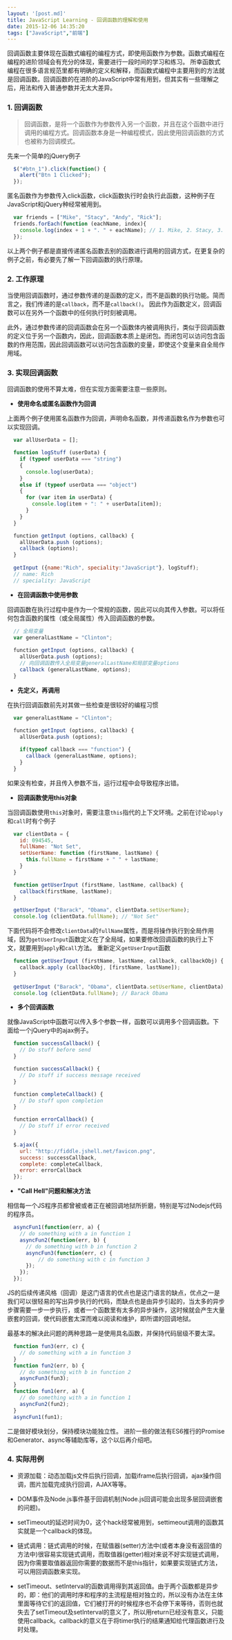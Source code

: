 ```yaml
---
layout: '[post.md]'
title: JavaScript Learning - 回调函数的理解和使用
date: 2015-12-06 14:35:20
tags: ["JavaScript","前端"]
---
```

回调函数主要体现在函数式编程的编程方式，即使用函数作为参数。函数式编程在编程的进阶领域会有充分的体现，需要进行一段时间的学习和练习。
所幸函数式编程在很多语言规范里都有明确的定义和解释，而函数式编程中主要用到的方法就是回调函数。回调函数的在进阶的JavaScript中常有用到，但其实有一些理解之后，用法和传入普通参数并无太大差异。
<!--more-->

### 1. 回调函数
> 回调函数，是将一个函数作为参数传入另一个函数，并且在这个函数中进行调用的编程方式。回调函数本身是一种编程模式，因此使用回调函数的方式也被称为回调模式。

先来一个简单的jQuery例子
``` js
  $("#btn_1").click(function() {
    alert("Btn 1 Clicked");
  });
```
匿名函数作为参数传入click函数，click函数执行时会执行此函数，这种例子在JavaScript和jQuery种经常被用到。
``` js
  var friends = ["Mike", "Stacy", "Andy", "Rick"];
  friends.forEach(function (eachName, index){
    console.log(index + 1 + ". " + eachName); // 1. Mike, 2. Stacy, 3. Andy, 4. Rick​
  });
```
以上两个例子都是直接传递匿名函数去别的函数进行调用的回调方式，在更复杂的例子之前，有必要先了解一下回调函数的执行原理。

### 2. 工作原理
当使用回调函数时，通过参数传递的是函数的定义，而不是函数的执行功能。简而言之，我们传递的是`callback`，而不是`callback()`。
因此作为函数定义，回调函数可以在另外一个函数中的任何执行时刻被调用。

此外，通过参数传递的回调函数会在另一个函数体内被调用执行，类似于回调函数的定义位于另一个函数内，因此，回调函数本质上是闭包。而闭包可以访问包含函数的作用范围，因此回调函数可以访问包含函数的变量，即使这个变量来自全局作用域。

### 3. 实现回调函数
回调函数的使用不算太难，但在实现方面需要注意一些原则。

- **使用命名或匿名函数作为回调**

上面两个例子使用匿名函数作为回调，声明命名函数，并传递函数名作为参数也可以实现回调。

``` js
  var allUserData = [];

  function logStuff (userData) {
    if (typeof userData === "string")
    {
      console.log(userData);
    }
    else if (typeof userData === "object")
    {
      for (var item in userData) {
        console.log(item + ": " + userData[item]);
      }
    }
  }

  ​function getInput (options, callback) {
    allUserData.push (options);
    callback (options);
  }
  
  getInput ({name:"Rich", speciality:"JavaScript"}, logStuff);
  // name: Rich​
​  // speciality: JavaScript
```

- **在回调函数中使用参数**

回调函数在执行过程中是作为一个常规的函数，因此可以向其传入参数。可以将任何包含函数的属性（或全局属性）传入回调函数的参数。

``` js
  // 全局变量
  var generalLastName = "Clinton";
  
  ​function getInput (options, callback) {
    allUserData.push (options);
    ​// 向回调函数传入全局变量generalLastName和局部变量options
    callback (generalLastName, options);
  }
```

- **先定义，再调用**

在执行回调函数前先对其做一些检查是很较好的编程习惯
``` js
  var generalLastName = "Clinton";
  
  ​function getInput (options, callback) {
    allUserData.push (options);

    if(typeof callback === "function") {
      callback (generalLastName, options);
    }
  }
```
如果没有检查，并且传入参数不当，运行过程中会导致程序出错。

- **回调函数使用this对象**

当回调函数使用`this`对象时，需要注意`this`指代的上下文环境。之前在讨论`apply`和`call`时有个例子

``` js
  var clientData = {
    id: 094545,
    fullName: "Not Set",
    setUserName: function (firstName, lastName) {
      this.fullName = firstName + " " + lastName;
    }
  }

  function getUserInput (firstName, lastName, callback) {
    callback(firstName, lastName);
  }

  getUserInput ("Barack", "Obama", clientData.setUserName);
  console.log (clientData.fullName); // "Not Set"
```
下面代码将不会修改`clientData`的`fullName`属性，而是将操作执行到全局作用域，因为`getUserInput`函数定义在了全局域，如果要修改回调函数的执行上下文，就要用到`apply`和`call`方法。
重新定义`getUserInput`函数
``` js
  function getUserInput (firstName, lastName, callback, callbackObj) {
    callback.apply (callbackObj, [firstName, lastName]);
  }
  
  getUserInput ("Barack", "Obama", clientData.setUserName, clientData);
  console.log (clientData.fullName); // Barack Obama​
```
- **多个回调函数**

就像JavaScript中函数可以传入多个参数一样，函数可以调用多个回调函数。下面给一个jQuery中的ajax例子。

``` js
  function successCallback() {
    // Do stuff before send​
  }

  ​function successCallback() {
    // Do stuff if success message received​
  }

  ​function completeCallback() {
    // Do stuff upon completion​
  }

  ​function errorCallback() {
    // Do stuff if error received​
  }

  $.ajax({
    url: "http://fiddle.jshell.net/favicon.png",
    success: successCallback,
    complete: completeCallback,
    error: errorCallback
  });
```

- **"Call Hell"问题和解决方法**

相信每一个JS程序员都曾被或者正在被回调地狱所折磨，特别是写过Nodejs代码的程序员。
``` js
  asyncFun1(function(err, a) {
    // do something with a in function 1
    asyncFun2(function(err, b) {
      // do something with b in function 2
      asyncFun3(function(err, c) {
          // do something with c in function 3
      });
    });
  });
```

JS的后续传递风格（回调）是这门语言的优点也是这门语言的缺点，优点之一是我们可以很轻易的写出异步执行的代码，而缺点也是由异步引起的，当太多的异步步骤需要一步一步执行，或者一个函数里有太多的异步操作，这时候就会产生大量嵌套的回调，使代码嵌套太深而难以阅读和维护，即所谓的回调地狱。

最基本的解决此问题的两种思路一是使用具名函数，并保持代码层级不要太深。

``` js
  function fun3(err, c) {
    // do something with a in function 3
  }
  function fun2(err, b) {
    // do something with b in function 2 
    asyncFun3(fun3);
  }
  function fun1(err, a) {
    // do something with a in function 1
    asyncFun2(fun2);
  }
  asyncFun1(fun1);
```
二是做好模块划分，保持模块功能独立性。
进阶一些的做法有ES6推行的Promise和Generator、async等辅助库等，这个以后再介绍吧。

### 4. 实际用例

- 资源加载：动态加载js文件后执行回调，加载iframe后执行回调，ajax操作回调，图片加载完成执行回调，AJAX等等。

- DOM事件及Node.js事件基于回调机制(Node.js回调可能会出现多层回调嵌套的问题)。

- setTimeout的延迟时间为0，这个hack经常被用到，settimeout调用的函数其实就是一个callback的体现。

- 链式调用：链式调用的时候，在赋值器(setter)方法中(或者本身没有返回值的方法中)很容易实现链式调用，而取值器(getter)相对来说不好实现链式调用，因为你需要取值器返回你需要的数据而不是this指针，如果要实现链式方法，可以用回调函数来实现。

- setTimeout、setInterval的函数调用得到其返回值。由于两个函数都是异步的，即：他们的调用时序和程序的主流程是相对独立的，所以没有办法在主体里面等待它们的返回值，它们被打开的时候程序也不会停下来等待，否则也就失去了setTimeout及setInterval的意义了，所以用return已经没有意义，只能使用callback。callback的意义在于将timer执行的结果通知给代理函数进行及时处理。
